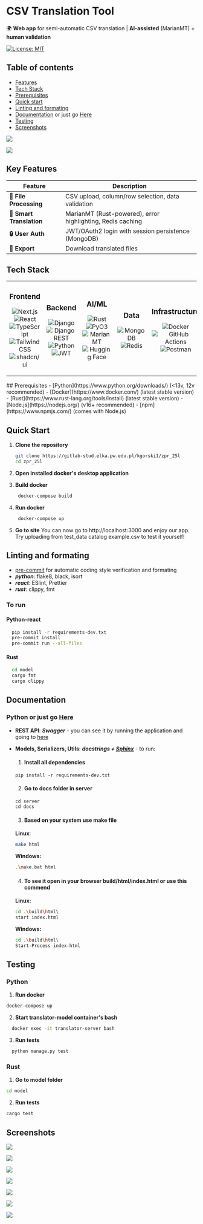 # CSV Translation Tool

🌍 **Web app** for semi-automatic CSV translation | **AI-assisted** (MarianMT) + **human validation**  

[![License: MIT](https://img.shields.io/badge/License-MIT-blue.svg)](LICENSE)  
## Table of contents
  - [Features](#feature)
  - [Tech Stack](#tech_stack)
  - [Prerequisites](#prerequisites)
  - [Quick start](#quick_start)
  - [Linting and formating](#linting_formating)
  - [Documentation](#documentation) or just go [Here](https://kerciu.github.io/csv-translation-tool/)
  - [Testing](#testing)
  - [Screenshots](#screenshots)



![](docs/screenshots/HomePage.png)




![](docs/screenshots/TranslationExampleCut.png)

<a name="feature"></a>
## Key Features  

| Feature | Description |  
|---------|-------------|  
| **📁 File Processing** | CSV upload, column/row selection, data validation |  
| **🤖 Smart Translation** | MarianMT (Rust-powered), error highlighting, Redis caching |  
| **🔒 User Auth** | JWT/OAuth2 login with session persistence (MongoDB) |  
| **🚀 Export** | Download translated files |  

<a name="tech_stack"></a>
## Tech Stack

<table>
  <tr>
    <td width="20%">
      <h3 align="center">Frontend</h3>
      <p align="center">
        <img src="https://img.shields.io/badge/Next.js-14-black?logo=nextdotjs&logoColor=white" alt="Next.js">
        <img src="https://img.shields.io/badge/React-18.2-%2361DAFB?logo=react&logoColor=white" alt="React">
        <img src="https://img.shields.io/badge/TypeScript-5.0-%233178C6?logo=typescript&logoColor=white" alt="TypeScript">
        <br>
        <img src="https://img.shields.io/badge/Tailwind_CSS-3.3-%2338B2AC?logo=tailwind-css&logoColor=white" alt="Tailwind CSS">
        <img src="https://img.shields.io/badge/shadcn/ui-0.5-%23000000?logo=ui" alt="shadcn/ui">
      </p>
    </td>
    <td width="20%">
      <h3 align="center">Backend</h3>
      <p align="center">
        <img src="https://img.shields.io/badge/Django-4.2-%23092E20?logo=django&logoColor=white" alt="Django">
        <img src="https://img.shields.io/badge/Django_REST-3.14-%23FF1700?logo=django&logoColor=white" alt="Django REST">
        <img src="https://img.shields.io/badge/Python-3.11-%233776AB?logo=python&logoColor=white" alt="Python">
        <img src="https://img.shields.io/badge/JWT-%23000000?logo=json-web-tokens&logoColor=white" alt="JWT">
      </p>
    </td>
    <td width="20%">
      <h3 align="center">AI/ML</h3>
      <p align="center">
        <img src="https://img.shields.io/badge/Rust-1.70-%23000000?logo=rust&logoColor=white" alt="Rust">
        <img src="https://img.shields.io/badge/PyO3-0.20-%23FFD43B?logo=python&logoColor=white" alt="PyO3">
        <img src="https://img.shields.io/badge/MarianMT-%23000000?logo=huggingface&logoColor=white" alt="MarianMT">
        <img src="https://img.shields.io/badge/Hugging_Face-%23FFD21E?logo=huggingface&logoColor=black" alt="Hugging Face">
      </p>
    </td>
    <td width="20%">
      <h3 align="center">Data</h3>
      <p align="center">
        <img src="https://img.shields.io/badge/MongoDB-7.0-%2347A248?logo=mongodb&logoColor=white" alt="MongoDB">
        <img src="https://img.shields.io/badge/Redis-DC382D?logo=redis&logoColor=white" alt="Redis">
      </p>
    </td>
    <td width="20%">
      <h3 align="center">Infrastructure</h3>
      <p align="center">
        <img src="https://img.shields.io/badge/Docker-24.0-%232496ED?logo=docker&logoColor=white" alt="Docker">
        <img src="https://img.shields.io/badge/GitHub_Actions-%232088FF?logo=github-actions&logoColor=white" alt="GitHub Actions">
        <img src="https://img.shields.io/badge/Postman-%23FF6C37?logo=postman&logoColor=white" alt="Postman">
      </p>
    </td>
  </tr>
</table>
<a name="prerequisites"></a>
## Prerequisites
  - [Python](https://www.python.org/downloads/) (<13v, 12v recommended)
  - [Docker](https://www.docker.com/) (latest stable version)
  - [Rust](https://www.rust-lang.org/tools/install) (latest stable version)
  - [Node.js](https://nodejs.org/) (v16+ recommended)
  - [npm](https://www.npmjs.com/) (comes with Node.js)

<a name="quick_start"></a>
## Quick Start

1. **Clone the repository**
   ```bash
   git clone https://gitlab-stud.elka.pw.edu.pl/kgorski1/zpr_25l
   cd zpr_25l

2. **Open installed docker's desktop application**

3. **Build docker**
   ```bash
    docker-compose build
   ```

4. **Run docker**
   ```bash
    docker-compose up
   ```
5. **Go to site**
   You can now go to http://localhost:3000 and enjoy our app.
   Try uploading from test_data catalog example.csv to test it yourself!


<a name="linting_formating"></a>
## Linting and formating
  - [pre-commit](https://pre-commit.com) for automatic coding style verification and formating
  - ***python***: flake8, black, isort
  - ***react***: ESlint, Prettier
  - ***rust***:  clippy, fmt
### To run
  #### Python-react
```bash
  pip install -r requirements-dev.txt
  pre-commit install
  pre-commit run --all-files
```
  #### Rust
```bash
  cd model
  cargo fmt
  cargo clippy
```
<a name="documentation"></a>
## Documentation 
### Python or just go [Here](https://kerciu.github.io/csv-translation-tool/)
- **REST API**: ***Swagger*** - you can see it by running the application and going to [here](http://127.0.0.1:8000/swagger/)
- **Models, Serializers, Utils**: ***docstrings + [Sphinx](https://www.sphinx-doc.org/en/master/)*** - to run:
    1. #### Install all dependencies
      pip install -r requirements-dev.txt
    2. #### Go to docs folder in server
      cd server
      cd docs
    3. #### Based on your system use make file
    **Linux**:
    ```bash
    make html
    ```

  
    **Windows:**
    ```bash
    .\make.bat html
    ```

    4. #### To see it open in your browser build/html/index.html or use this commend
    **Linux:**
    ```bash
    cd .\build\html\
    start index.html
    ```

  
    **Windows:**
    ```bash
    cd .\build\html\
    Start-Process index.html
    ```
<a name="testing"></a>
## Testing

### Python
1. **Run docker**
```bash
docker-compose up
```
2. **Start translator-model container's bash**
```bash
  docker exec -it translator-server bash
```
3. **Run tests**
```bash
  python manage.py test
```

### Rust
1. **Go to model folder**
```bash
cd model
```
2. **Run tests**
```bash
cargo test
```

## Screenshots

![](docs/screenshots/HomePage.png)


![](docs/screenshots/SignDialogCut.png)


![](docs/screenshots/DashboardPage.png)


![](docs/screenshots/TipsDialogCut.png)


![](docs/screenshots/TranslationExampleCut.png)


![](docs/screenshots/RevertCellDialogCut.png)


![](docs/screenshots/RevertCellDialogAfterCut.png)
